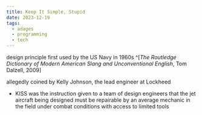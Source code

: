 ```yaml
---
title: Keep It Simple, Stupid
date: 2023-12-19
tags:
  - adages
  - programming
  - tech
---
```

design principle first used by the US Navy in 1960s ^[_The Routledge Dictionary of Modern American Slang and Unconventional English_, Tom Dalzell, 2009]

allegedly coined by Kelly Johnson, the lead engineer at Lockheed 
- KISS was the instruction given to a team of design engineers that the jet aircraft being designed must be repairable by an average mechanic in the field under combat conditions with access to limited tools

